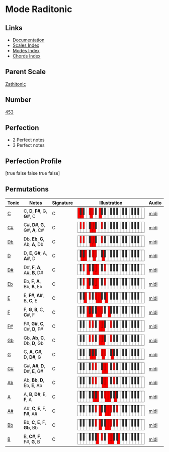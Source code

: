 # Mode Raditonic

## Links

- [Documentation](index.md)
- [Scales Index](Scales.md)
- [Modes Index](Modes.md)
- [Chords Index](Chords.md)

## Parent Scale

[Zathitonic](ScaleZathitonic.md)

## Number

[453](https://ianring.com/musictheory/scales/453)

## Perfection

- 2 Perfect notes
- 3 Perfect notes

## Perfection Profile

[true false false true false]

## Permutations

| Tonic | Notes | Signature | Illustration | Audio |
|-------|-------|-----------|--------------|-------|
| [C](ModeCNaturalRaditonic.md) | C, **D**, **F#**, G, **G#**, C | C | ![CNaturalRaditonic](ModeCNaturalRaditonic.png) | [midi](https://github.com/edipermadi/music/blob/main/docs/ModeCNaturalRaditonic.mid?raw=true) |
| [C#](ModeCSharpRaditonic.md) | C#, **D#**, **G**, G#, **A**, C# | C | ![CSharpRaditonic](ModeCSharpRaditonic.png) | [midi](https://github.com/edipermadi/music/blob/main/docs/ModeCSharpRaditonic.mid?raw=true) |
| [Db](ModeDFlatRaditonic.md) | Db, **Eb**, **G**, Ab, **A**, Db | C | ![DFlatRaditonic](ModeDFlatRaditonic.png) | [midi](https://github.com/edipermadi/music/blob/main/docs/ModeDFlatRaditonic.mid?raw=true) |
| [D](ModeDNaturalRaditonic.md) | D, **E**, **G#**, A, **A#**, D | C | ![DNaturalRaditonic](ModeDNaturalRaditonic.png) | [midi](https://github.com/edipermadi/music/blob/main/docs/ModeDNaturalRaditonic.mid?raw=true) |
| [D#](ModeDSharpRaditonic.md) | D#, **F**, **A**, A#, **B**, D# | C | ![DSharpRaditonic](ModeDSharpRaditonic.png) | [midi](https://github.com/edipermadi/music/blob/main/docs/ModeDSharpRaditonic.mid?raw=true) |
| [Eb](ModeEFlatRaditonic.md) | Eb, **F**, **A**, Bb, **B**, Eb | C | ![EFlatRaditonic](ModeEFlatRaditonic.png) | [midi](https://github.com/edipermadi/music/blob/main/docs/ModeEFlatRaditonic.mid?raw=true) |
| [E](ModeENaturalRaditonic.md) | E, **F#**, **A#**, B, **C**, E | C | ![ENaturalRaditonic](ModeENaturalRaditonic.png) | [midi](https://github.com/edipermadi/music/blob/main/docs/ModeENaturalRaditonic.mid?raw=true) |
| [F](ModeFNaturalRaditonic.md) | F, **G**, **B**, C, **C#**, F | C | ![FNaturalRaditonic](ModeFNaturalRaditonic.png) | [midi](https://github.com/edipermadi/music/blob/main/docs/ModeFNaturalRaditonic.mid?raw=true) |
| [F#](ModeFSharpRaditonic.md) | F#, **G#**, **C**, C#, **D**, F# | C | ![FSharpRaditonic](ModeFSharpRaditonic.png) | [midi](https://github.com/edipermadi/music/blob/main/docs/ModeFSharpRaditonic.mid?raw=true) |
| [Gb](ModeGFlatRaditonic.md) | Gb, **Ab**, **C**, Db, **D**, Gb | C | ![GFlatRaditonic](ModeGFlatRaditonic.png) | [midi](https://github.com/edipermadi/music/blob/main/docs/ModeGFlatRaditonic.mid?raw=true) |
| [G](ModeGNaturalRaditonic.md) | G, **A**, **C#**, D, **D#**, G | C | ![GNaturalRaditonic](ModeGNaturalRaditonic.png) | [midi](https://github.com/edipermadi/music/blob/main/docs/ModeGNaturalRaditonic.mid?raw=true) |
| [G#](ModeGSharpRaditonic.md) | G#, **A#**, **D**, D#, **E**, G# | C | ![GSharpRaditonic](ModeGSharpRaditonic.png) | [midi](https://github.com/edipermadi/music/blob/main/docs/ModeGSharpRaditonic.mid?raw=true) |
| [Ab](ModeAFlatRaditonic.md) | Ab, **Bb**, **D**, Eb, **E**, Ab | C | ![AFlatRaditonic](ModeAFlatRaditonic.png) | [midi](https://github.com/edipermadi/music/blob/main/docs/ModeAFlatRaditonic.mid?raw=true) |
| [A](ModeANaturalRaditonic.md) | A, **B**, **D#**, E, **F**, A | C | ![ANaturalRaditonic](ModeANaturalRaditonic.png) | [midi](https://github.com/edipermadi/music/blob/main/docs/ModeANaturalRaditonic.mid?raw=true) |
| [A#](ModeASharpRaditonic.md) | A#, **C**, **E**, F, **F#**, A# | C | ![ASharpRaditonic](ModeASharpRaditonic.png) | [midi](https://github.com/edipermadi/music/blob/main/docs/ModeASharpRaditonic.mid?raw=true) |
| [Bb](ModeBFlatRaditonic.md) | Bb, **C**, **E**, F, **Gb**, Bb | C | ![BFlatRaditonic](ModeBFlatRaditonic.png) | [midi](https://github.com/edipermadi/music/blob/main/docs/ModeBFlatRaditonic.mid?raw=true) |
| [B](ModeBNaturalRaditonic.md) | B, **C#**, **F**, F#, **G**, B | C | ![BNaturalRaditonic](ModeBNaturalRaditonic.png) | [midi](https://github.com/edipermadi/music/blob/main/docs/ModeBNaturalRaditonic.mid?raw=true) |
